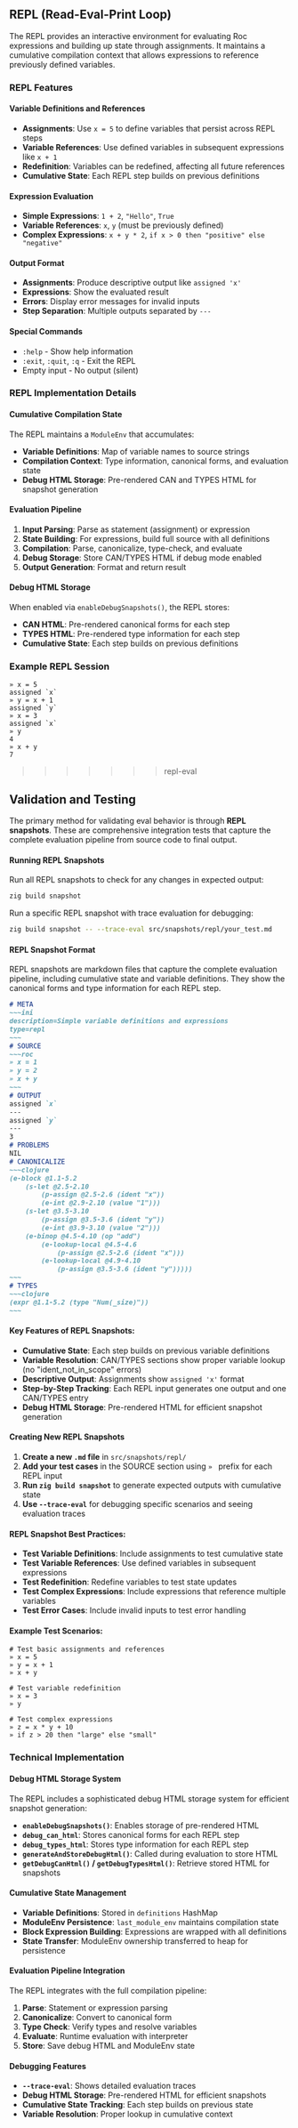 ## REPL (Read-Eval-Print Loop)

The REPL provides an interactive environment for evaluating Roc expressions and building up state through assignments. It maintains a cumulative compilation context that allows expressions to reference previously defined variables.

### REPL Features

#### **Variable Definitions and References**
- **Assignments**: Use `x = 5` to define variables that persist across REPL steps
- **Variable References**: Use defined variables in subsequent expressions like `x + 1`
- **Redefinition**: Variables can be redefined, affecting all future references
- **Cumulative State**: Each REPL step builds on previous definitions

#### **Expression Evaluation**
- **Simple Expressions**: `1 + 2`, `"Hello"`, `True`
- **Variable References**: `x`, `y` (must be previously defined)
- **Complex Expressions**: `x + y * 2`, `if x > 0 then "positive" else "negative"`

#### **Output Format**
- **Assignments**: Produce descriptive output like `assigned 'x'`
- **Expressions**: Show the evaluated result
- **Errors**: Display error messages for invalid inputs
- **Step Separation**: Multiple outputs separated by `---`

#### **Special Commands**
- `:help` - Show help information
- `:exit`, `:quit`, `:q` - Exit the REPL
- Empty input - No output (silent)

### REPL Implementation Details

#### **Cumulative Compilation State**
The REPL maintains a `ModuleEnv` that accumulates:
- **Variable Definitions**: Map of variable names to source strings
- **Compilation Context**: Type information, canonical forms, and evaluation state
- **Debug HTML Storage**: Pre-rendered CAN and TYPES HTML for snapshot generation

#### **Evaluation Pipeline**
1. **Input Parsing**: Parse as statement (assignment) or expression
2. **State Building**: For expressions, build full source with all definitions
3. **Compilation**: Parse, canonicalize, type-check, and evaluate
4. **Debug Storage**: Store CAN/TYPES HTML if debug mode enabled
5. **Output Generation**: Format and return result

#### **Debug HTML Storage**
When enabled via `enableDebugSnapshots()`, the REPL stores:
- **CAN HTML**: Pre-rendered canonical forms for each step
- **TYPES HTML**: Pre-rendered type information for each step
- **Cumulative State**: Each step builds on previous definitions

### Example REPL Session

```roc
» x = 5
assigned `x`
» y = x + 1
assigned `y`
» x = 3
assigned `x`
» y
4
» x + y
7
```
>>>>>>> repl-eval

## Validation and Testing

The primary method for validating eval behavior is through **REPL snapshots**. These are comprehensive integration tests that capture the complete evaluation pipeline from source code to final output.

#### Running REPL Snapshots

Run all REPL snapshots to check for any changes in expected output:
```bash
zig build snapshot
```

Run a specific REPL snapshot with trace evaluation for debugging:
```bash
zig build snapshot -- --trace-eval src/snapshots/repl/your_test.md
```

#### REPL Snapshot Format

REPL snapshots are markdown files that capture the complete evaluation pipeline, including cumulative state and variable definitions. They show the canonical forms and type information for each REPL step.

```markdown
# META
~~~ini
description=Simple variable definitions and expressions
type=repl
~~~
# SOURCE
~~~roc
» x = 1
» y = 2
» x + y
~~~
# OUTPUT
assigned `x`
---
assigned `y`
---
3
# PROBLEMS
NIL
# CANONICALIZE
~~~clojure
(e-block @1.1-5.2
	(s-let @2.5-2.10
		(p-assign @2.5-2.6 (ident "x"))
		(e-int @2.9-2.10 (value "1")))
	(s-let @3.5-3.10
		(p-assign @3.5-3.6 (ident "y"))
		(e-int @3.9-3.10 (value "2")))
	(e-binop @4.5-4.10 (op "add")
		(e-lookup-local @4.5-4.6
			(p-assign @2.5-2.6 (ident "x")))
		(e-lookup-local @4.9-4.10
			(p-assign @3.5-3.6 (ident "y")))))
~~~
# TYPES
~~~clojure
(expr @1.1-5.2 (type "Num(_size)"))
~~~
```

#### **Key Features of REPL Snapshots:**

- **Cumulative State**: Each step builds on previous variable definitions
- **Variable Resolution**: CAN/TYPES sections show proper variable lookup (no "ident_not_in_scope" errors)
- **Descriptive Output**: Assignments show `assigned 'x'` format
- **Step-by-Step Tracking**: Each REPL input generates one output and one CAN/TYPES entry
- **Debug HTML Storage**: Pre-rendered HTML for efficient snapshot generation

#### Creating New REPL Snapshots

1. **Create a new `.md` file** in `src/snapshots/repl/`
2. **Add your test cases** in the SOURCE section using `» ` prefix for each REPL input
3. **Run `zig build snapshot`** to generate expected outputs with cumulative state
4. **Use `--trace-eval`** for debugging specific scenarios and seeing evaluation traces

#### **REPL Snapshot Best Practices:**

- **Test Variable Definitions**: Include assignments to test cumulative state
- **Test Variable References**: Use defined variables in subsequent expressions
- **Test Redefinition**: Redefine variables to test state updates
- **Test Complex Expressions**: Include expressions that reference multiple variables
- **Test Error Cases**: Include invalid inputs to test error handling

#### **Example Test Scenarios:**

```roc
# Test basic assignments and references
» x = 5
» y = x + 1
» x + y

# Test variable redefinition
» x = 3
» y

# Test complex expressions
» z = x * y + 10
» if z > 20 then "large" else "small"
```

### Technical Implementation

#### **Debug HTML Storage System**

The REPL includes a sophisticated debug HTML storage system for efficient snapshot generation:

- **`enableDebugSnapshots()`**: Enables storage of pre-rendered HTML
- **`debug_can_html`**: Stores canonical forms for each REPL step
- **`debug_types_html`**: Stores type information for each REPL step
- **`generateAndStoreDebugHtml()`**: Called during evaluation to store HTML
- **`getDebugCanHtml()` / `getDebugTypesHtml()`**: Retrieve stored HTML for snapshots

#### **Cumulative State Management**

- **Variable Definitions**: Stored in `definitions` HashMap
- **ModuleEnv Persistence**: `last_module_env` maintains compilation state
- **Block Expression Building**: Expressions are wrapped with all definitions
- **State Transfer**: ModuleEnv ownership transferred to heap for persistence

#### **Evaluation Pipeline Integration**

The REPL integrates with the full compilation pipeline:
1. **Parse**: Statement or expression parsing
2. **Canonicalize**: Convert to canonical form
3. **Type Check**: Verify types and resolve variables
4. **Evaluate**: Runtime evaluation with interpreter
5. **Store**: Save debug HTML and ModuleEnv state

#### **Debugging Features**

- **`--trace-eval`**: Shows detailed evaluation traces
- **Debug HTML Storage**: Pre-rendered HTML for efficient snapshots
- **Cumulative State Tracking**: Each step builds on previous state
- **Variable Resolution**: Proper lookup in cumulative context
